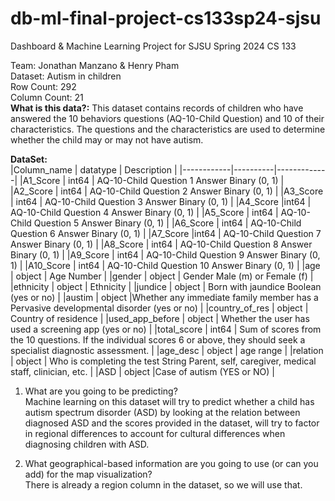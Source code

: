 # db-ml-final-project-cs133sp24-sjsu
Dashboard &amp; Machine Learning Project for SJSU Spring 2024 CS 133 

Team: Jonathan Manzano &amp; Henry Pham  
Dataset: Autism in children  
Row Count: 292  
Column Count: 21  
**What is this data?:** This dataset contains records of children who have answered the 10 behaviors questions (AQ-10-Child Question) and 10 of their characteristics. The questions and the characteristics are used to determine whether the child may or may not have autism.  

**DataSet:**  
|Column_name | datatype | Description |
|------------|----------|-------------|
|A1_Score | int64 | AQ-10-Child Question 1 Answer Binary (0, 1) |
|A2_Score | int64 | AQ-10-Child Question 2 Answer Binary (0, 1) |
|A3_Score | int64 | AQ-10-Child Question 3 Answer Binary (0, 1) |
|A4_Score |int64 | AQ-10-Child Question 4 Answer Binary (0, 1) |
|A5_Score | int64 | AQ-10-Child Question 5 Answer Binary (0, 1) |
|A6_Score | int64 | AQ-10-Child Question 6 Answer Binary (0, 1) |
|A7_Score |int64 | AQ-10-Child Question 7 Answer Binary (0, 1) |
|A8_Score | int64 | AQ-10-Child Question 8 Answer Binary (0, 1) |
|A9_Score | int64 | AQ-10-Child Question 9 Answer Binary (0, 1) |
|A10_Score | int64 | AQ-10-Child Question 10 Answer Binary (0, 1) |
|age | object | Age Number |
|gender | object | Gender Male (m) or Female (f) |
|ethnicity | object | Ethnicity |
|jundice | object | Born with jaundice Boolean (yes or no) |
|austim | object |Whether any immediate family member has a Pervasive developmental disorder (yes or no) |
|country_of_res | object | Country of residence |
|used_app_before | object | Whether the user has used a screening app (yes or no) |
|total_score | int64 | Sum of scores from the 10 questions. If the individual scores 6 or above, they should seek a specialist diagnostic assessment. |
|age_desc | object | age range |
|relation | object | Who is completing the test String Parent, self, caregiver, medical staff, clinician, etc. |
|ASD | object |Case of autism (YES or NO) |



1. What are you going to be predicting?  
Machine learning on this dataset will try to predict whether a child has autism spectrum disorder (ASD) by looking at the relation between diagnosed ASD and the scores provided in the dataset, will try to factor in regional differences to account for cultural differences when diagnosing children with ASD.  

2. What geographical-based information are you going to use (or can you add) for the map visualization?  
There is already a region column in the dataset, so we will use that.
